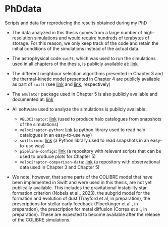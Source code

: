 # PhDdata
Scripts and data for reproducing the results obtained during my PhD

- The data analyzed in this thesis comes from a large number of high-resolution simulations and would require hundreds of terabytes of storage. For this reason, we only keep track of the code and retain the initial conditions of the simulations instead of the actual data.

- The astrophysical code `swift`, which was used to run the simulations used in all chapters of the thesis, is publicly available at: [link](https://swift.strw.leidenuniv.nl/)

- The different neighbour selection algorithms presented in Chapter 3 and the thermal-kinetic model presented in Chapter 4 are publicly available as part of `swift` (see [link](https://github.com/SWIFTSIM/SWIFT/tree/master/src/feedback/EAGLE_thermal) and [link](https://github.com/SWIFTSIM/SWIFT/tree/master/src/feedback/EAGLE_kinetic), respectively)

- The `emulator` package used in Chapter 5 is also publicly available and documented at: [link](https://github.com/SWIFTSIM/emulator)

- All software used to analyze the simulations is publicly available:

  - `VELOCIraptor`: [link](https://velociraptor-stf.readthedocs.io/en/latest/) (used to produce halo catalogues from snapshots of the simulations)
  - `velociraptor-python`: [link](https://github.com/SWIFTSIM/velociraptor-python) (a python library used to read halo catalogues in an easy-to-use way)
  - `swiftsimio`: [link](https://github.com/SWIFTSIM/swiftsimio) (a Python library used to read snapshots in an easy-to-use way)
  - `pipeline-configs`: [link](https://github.com/SWIFTSIM/pipeline-configs) (a repository with relevant scripts that can be used to produce plots for Chapter 5)
  - `velociraptor-comparison-data`: [link](https://github.com/SWIFTSIM/velociraptor-comparison-data) (a repository with observational data used in Chapter 3 and Chapter 5)

- We note, however, that some parts of the COLIBRE model that have been implemented in Swift and were used in this thesis, are not yet publically available. This includes the gravitational instability star formation criterion (Nobels et al., 2023), the subgrid model for the formation and evolution of dust (Trayford et al, in preparation), the prescriptions for stellar early feedback (Ploeckinger et al., in preparation), the prescription for metal diffusion (Correa et al., in preparation). These are expected to become available after the release of the COLIBRE simulations.

